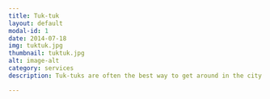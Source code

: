 ```yaml
---
title: Tuk-tuk
layout: default
modal-id: 1
date: 2014-07-18
img: tuktuk.jpg
thumbnail: tuktuk.jpg
alt: image-alt
category: services
description: Tuk-tuks are often the best way to get around in the city.

---
```

